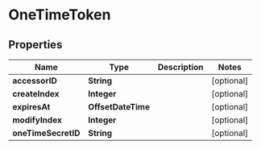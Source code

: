 

# OneTimeToken


## Properties

Name | Type | Description | Notes
------------ | ------------- | ------------- | -------------
**accessorID** | **String** |  |  [optional]
**createIndex** | **Integer** |  |  [optional]
**expiresAt** | **OffsetDateTime** |  |  [optional]
**modifyIndex** | **Integer** |  |  [optional]
**oneTimeSecretID** | **String** |  |  [optional]



